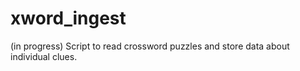 # xword_ingest

(in progress)
Script to read crossword puzzles and store data about individual clues.
